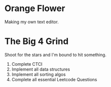 # Orange Flower
Making my own text editor.

# The Big 4 Grind

Shoot for the stars and I'm bound to hit something.

1. Complete CTCI
2. Implement all data structures
3. Implement all sorting algos
4. Complete all essential Leetcode Questions
